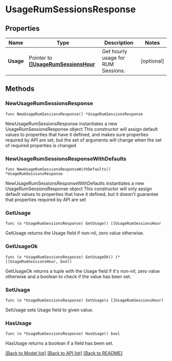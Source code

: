 # UsageRumSessionsResponse

## Properties

Name | Type | Description | Notes
---- | ---- | ----------- | ------
**Usage** | Pointer to [**[]UsageRumSessionsHour**](UsageRumSessionsHour.md) | Get hourly usage for RUM Sessions. | [optional] 

## Methods

### NewUsageRumSessionsResponse

`func NewUsageRumSessionsResponse() *UsageRumSessionsResponse`

NewUsageRumSessionsResponse instantiates a new UsageRumSessionsResponse object
This constructor will assign default values to properties that have it defined,
and makes sure properties required by API are set, but the set of arguments
will change when the set of required properties is changed

### NewUsageRumSessionsResponseWithDefaults

`func NewUsageRumSessionsResponseWithDefaults() *UsageRumSessionsResponse`

NewUsageRumSessionsResponseWithDefaults instantiates a new UsageRumSessionsResponse object
This constructor will only assign default values to properties that have it defined,
but it doesn't guarantee that properties required by API are set

### GetUsage

`func (o *UsageRumSessionsResponse) GetUsage() []UsageRumSessionsHour`

GetUsage returns the Usage field if non-nil, zero value otherwise.

### GetUsageOk

`func (o *UsageRumSessionsResponse) GetUsageOk() (*[]UsageRumSessionsHour, bool)`

GetUsageOk returns a tuple with the Usage field if it's non-nil, zero value otherwise
and a boolean to check if the value has been set.

### SetUsage

`func (o *UsageRumSessionsResponse) SetUsage(v []UsageRumSessionsHour)`

SetUsage sets Usage field to given value.

### HasUsage

`func (o *UsageRumSessionsResponse) HasUsage() bool`

HasUsage returns a boolean if a field has been set.


[[Back to Model list]](../README.md#documentation-for-models) [[Back to API list]](../README.md#documentation-for-api-endpoints) [[Back to README]](../README.md)


